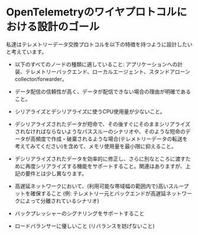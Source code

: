 <!--
# Design Goals for OpenTelemetry Wire Protocol
-->

# OpenTelemetryのワイヤプロトコルにおける設計のゴール

<!--
We want to design a telemetry data exchange protocol that has the following characteristics:
-->

私達はテレメトリーデータ交換プロトコルを以下の特徴を持つように設計したいと考えています。

<!--
- Be suitable for use between all of the following node types: instrumented applications, telemetry backends, local agents, stand-alone collectors/forwarders.
-->

- 以下のすべてのノードの種類に適していること: アプリケーションへの計装、テレメトリーバックエンド、ローカルエージェント、スタンドアローン collector/forwarder。

<!--
- Have high reliability of data delivery and clear visibility when the data cannot be delivered.
-->

- データ配信の信頼性が高く、データが配信できない場合の理由が明確であること。

<!--
- Have low CPU usage for serialization and deserialization.
-->

- シリアライズとデシリアライズに使うCPU使用量が少ないこと。

<!--
- Impose minimal pressure on memory manager, including pass-through scenarios, where deserialized data is short-lived and must be serialized as-is shortly after and where such short-lived data is created and discarded at high frequency (think telemetry data forwarders).
-->

- デシリアライズされたデータが短命で、その後すぐにそのままシリアライズされなければならないようなパススルーのシナリオや、そのような短命のデータが高頻度で作成・破棄されるような場合(テレメトリーデータの転送を考えてみてください)を含めて、メモリ使用量を最小限に抑えること。

<!--
- Support ability to efficiently modify deserialized data and serialize again to pass further. This is related but slightly different from the previous requirement.
-->

- デシリアライズされたデータを効率的に修正し、さらに別なところに渡すために再度シリアライズする機能をサポートすること。関連はありますが、上記の要件とは少し異なります。

<!--
- Ensure high throughput (within the available bandwidth) in high latency networks (e.g. scenarios where telemetry source and the backend are separated by high latency network).
-->

- 高遅延ネットワークにおいて、(利用可能な帯域幅の範囲内で)高いスループットを確保すること (例: テレメトリー元とバックエンドが高遅延ネットワークによって分離されているシナリオ)

<!--
- Allow backpressure signalling.
-->

- バックプレッシャーのシグナリングをサポートすること

<!--
- Be load-balancer friendly (do not hinder re-balancing).
-->

- ロードバランサーに優しいこと (リバランスを妨げないこと)